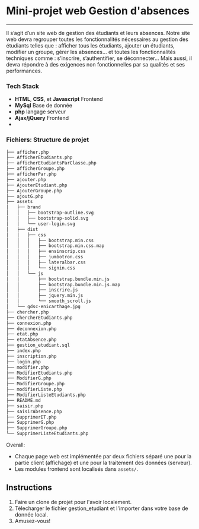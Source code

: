 # Mini-projet web Gestion d'absences
------

Il s’agit d’un site web de gestion des étudiants et leurs absences. Notre site web devra regrouper toutes les fonctionnalités nécessaires au gestion des étudiants telles que : afficher tous les étudiants, ajouter un étudiants, modifier un groupe, gérer les absences… et toutes les fonctionnalités techniques comme : s’inscrire, s’authentifier, se déconnecter… Mais aussi, il devra répondre à des exigences non fonctionnelles par sa qualités et ses performances.

### Tech Stack

* **HTML**, **CSS**, et **Javascript** Frontend
* **MySql** Base de donnée
* **php**  langage serveur
* **Ajax/jQuery** Frontend
* 
### Fichiers: Structure de projet

```sh
├── afficher.php
├── AfficherEtudiants.php
├── afficherEtudiantsParClasse.php
├── afficherGroupe.php
├── afficherPar.php
├── ajouter.php
├── AjouterEtudiant.php
├── AjouterGroupe.php
├── ajoutG.php
├── assets
│   ├── brand
│   │   ├── bootstrap-outline.svg
│   │   ├── bootstrap-solid.svg
│   │   └── user-login.svg
│   ├── dist
│   │   ├── css
│   │   │   ├── bootstrap.min.css
│   │   │   ├── bootstrap.min.css.map
│   │   │   ├── ensinscrip.css
│   │   │   ├── jumbotron.css
│   │   │   ├── lateralbar.css
│   │   │   └── signin.css
│   │   └── js
│   │       ├── bootstrap.bundle.min.js
│   │       ├── bootstrap.bundle.min.js.map
│   │       ├── inscrire.js
│   │       ├── jquery.min.js
│   │       └── smooth_scroll.js
│   └── gdsc-enicarthage.jpg
├── chercher.php
├── ChercherEtudiants.php
├── connexion.php
├── deconnexion.php
├── etat.php
├── etatAbsence.php
├── gestion_etudiant.sql
├── index.php
├── inscription.php
├── login.php
├── modifier.php
├── ModifierEtudiants.php
├── ModifierG.php
├── ModifierGroupe.php
├── modifierListe.php
├── ModifierListeEtudiants.php
├── README.md
├── saisir.php
├── saisirAbsence.php
├── SupprimerET.php
├── SupprimerG.php
├── SupprimerGroupe.php
└── SupprimerListeEtudiants.php
```


Overall:
* Chaque page web est implémentée par deux fichiers séparé une pour la partie client (affichage) et une pour la traitement des données (serveur).
* Les modules  frontend sont localisés dans `assets/`.

Instructions
-----

1. Faire un clone de projet pour l'avoir localement.
2. Télecharger le fichier gestion_etudiant et l'importer dans votre base de donnée local.
3. Amusez-vous!
